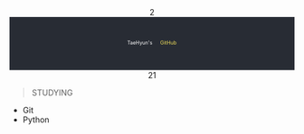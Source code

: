 <!-- ![header](https://capsule-render.vercel.app/api?type=waving&color=3766AB&height=300&section=header&text=TaeHyun's%20GitHub&fontColor=ffffff) -->

<div align="center">
    2       <svg fill="none" viewBox="0 0 800 150" width="800" height="150" xmlns="http://www.w3.org/2000/svg">
    3           <style>
    4               .header-text {
    5                   font-family: 'Segoe UI', 'Verdana', sans-serif;
    6                   font-size: 50px;
    7                   font-weight: bold;
    8                   animation: fadeIn 2s ease-in-out;
    9               }
   10               @keyframes fadeIn {
   11                   from { opacity: 0; }
   12                   to { opacity: 1; }
   13               }
   14           </style>
   15           <rect width="800" height="150" fill="#282c34"/>
   16           <text x="50%" y="50%" dominant-baseline="middle" text-anchor="middle" class="header-text">
   17               <tspan fill="#ffffff">TaeHyun's</tspan>
   18               <tspan fill="#F1E05A"> GitHub</tspan>
   19           </text>
   20       </svg>
   21     </div>



> STUDYING

- Git
- Python

<!--
**TaeHyunAn817/TaeHyunAn817** is a ✨ _special_ ✨ repository because its `README.md` (this file) appears on your GitHub profile.

Here are some ideas to get you started:

- 🔭 I’m currently working on ...
- 🌱 I’m currently learning ...
- 👯 I’m looking to collaborate on ...
- 🤔 I’m looking for help with ...
- 💬 Ask me about ...
- 📫 How to reach me: ...
- 😄 Pronouns: ...
- ⚡ Fun fact: ...
-->
